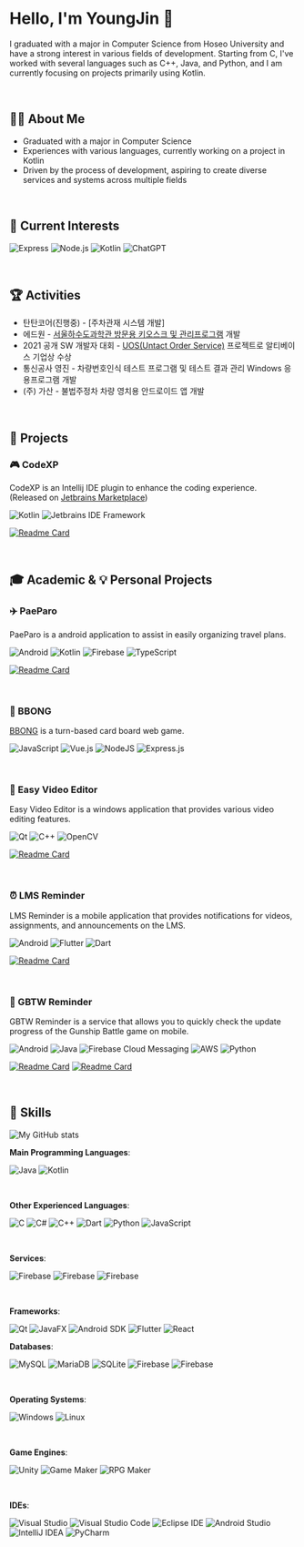 # Hello, I'm YoungJin 👋
I graduated with a major in Computer Science from Hoseo University and have a strong interest in various fields of development. Starting from C, I've worked with several languages such as C++, Java, and Python, and I am currently focusing on projects primarily using Kotlin.

<br>

## 👨‍💻 About Me
- Graduated with a major in Computer Science
- Experiences with various languages, currently working on a project in Kotlin
- Driven by the process of development, aspiring to create diverse services and systems across multiple fields

<br>

## 🔭 Current Interests
![Express](https://img.shields.io/static/v1?style=for-the-badge&message=Express&color=000000&logo=Express&logoColor=FFFFFF&label=) 
![Node.js](https://img.shields.io/static/v1?style=for-the-badge&message=Node.js&color=339933&logo=Node.js&logoColor=FFFFFF&label=) 
![Kotlin](https://img.shields.io/static/v1?style=for-the-badge&message=Kotlin&color=7F52FF&logo=Kotlin&logoColor=FFFFFF&label=) 
![ChatGPT](https://img.shields.io/badge/chatGPT-74aa9c?style=for-the-badge&logo=openai&logoColor=white)

<br>

## 🏆 Activities
- 탄탄코어(진행중) - [주차관재 시스템 개발]
- 에드원 - [서울하수도과학관 방문용 키오스크 및 관리프로그램](https://github.com/Kiosk-Ticketing-System) 개발
- 2021 공개 SW 개발자 대회 - [UOS(Untact Order Service)](https://github.com/UOS2021) 프로젝트로 알티베이스 기업상 수상
- 통신공사 영진 - 차량번호인식 테스트 프로그램 및 테스트 결과 관리 Windows 응용프로그램 개발 
- (주) 가산 - 불법주정차 차량 영치용 안드로이드 앱 개발

<br>

## 🚀 Projects

### 🎮 CodeXP
CodeXP is an Intellij IDE plugin to enhance the coding experience. (Released on [Jetbrains Marketplace](https://plugins.jetbrains.com/plugin/21896-codexp))

![Kotlin](https://img.shields.io/static/v1?style=for-the-badge&message=Kotlin&color=7F52FF&logo=Kotlin&logoColor=FFFFFF&label=) ![Jetbrains IDE Framework](https://img.shields.io/badge/Jetbrains&nbsp;IDE&nbsp;Framework-000000.svg?style=for-the-badge&logo=intellij-idea&logoColor=white)
  
  [![Readme Card](https://github-readme-stats.vercel.app/api/pin/?username=ByteAurora&repo=intellij-codexp)](https://github.com/ByteAurora/intellij-codexp)

<br>

## 🎓 Academic & 💡 Personal Projects

### ✈️ PaeParo
PaeParo is a android application to assist in easily organizing travel plans.

![Android](https://img.shields.io/badge/Android-3DDC84?style=for-the-badge&logo=android&logoColor=white) ![Kotlin](https://img.shields.io/static/v1?style=for-the-badge&message=Kotlin&color=7F52FF&logo=Kotlin&logoColor=FFFFFF&label=) ![Firebase](https://img.shields.io/badge/firebase-%23039BE5.svg?style=for-the-badge&logo=firebase) ![TypeScript](https://img.shields.io/badge/typescript-%23007ACC.svg?style=for-the-badge&logo=typescript&logoColor=white)

  [![Readme Card](https://github-readme-stats.vercel.app/api/pin/?username=ByteAurora&repo=PaeParo-Mobile)](https://github.com/ByteAurora/PaeParo-Mobile)

<br>

### 🎴 BBONG
[BBONG](https://github.com/westofsky/BBNG) is a turn-based card board web game.

![JavaScript](https://img.shields.io/badge/javascript-%23323330.svg?style=for-the-badge&logo=javascript&logoColor=%23F7DF1E) ![Vue.js](https://img.shields.io/badge/vuejs-%2335495e.svg?style=for-the-badge&logo=vuedotjs&logoColor=%234FC08D) ![NodeJS](https://img.shields.io/badge/node.js-6DA55F?style=for-the-badge&logo=node.js&logoColor=white) ![Express.js](https://img.shields.io/badge/express.js-%23404d59.svg?style=for-the-badge&logo=express&logoColor=%2361DAFB)

<br>

### 🎥 Easy Video Editor
Easy Video Editor is a windows application that provides various video editing features. 

![Qt](https://img.shields.io/static/v1?style=for-the-badge&message=Qt&color=222222&logo=Qt&logoColor=41CD52&label=) ![C++](https://img.shields.io/static/v1?style=for-the-badge&message=C%2B%2B&color=00599C&logo=C%2B%2B&logoColor=FFFFFF&label=) ![OpenCV](https://img.shields.io/static/v1?style=for-the-badge&message=OpenCV&logo=OpenCV&logoColor=FFFFFF&label=)

  [![Readme Card](https://github-readme-stats.vercel.app/api/pin/?username=ByteAurora&repo=EasyVideoEditor)](https://github.com/ByteAurora/EasyVideoEditor)

<br>

### ⏰ LMS Reminder
LMS Reminder is a mobile application that provides notifications for videos, assignments, and announcements on the LMS. 

![Android](https://img.shields.io/badge/Android-3DDC84?style=for-the-badge&logo=android&logoColor=white) ![Flutter](https://img.shields.io/badge/Flutter-%2302569B.svg?style=for-the-badge&logo=Flutter&logoColor=white) ![Dart](https://img.shields.io/badge/dart-%230175C2.svg?style=for-the-badge&logo=dart&logoColor=white)

  [![Readme Card](https://github-readme-stats.vercel.app/api/pin/?username=ByteAurora&repo=LMS-Reminder)](https://github.com/ByteAurora/LMS-Reminder)

<br>

### 🚢 GBTW Reminder
GBTW Reminder is a service that allows you to quickly check the update progress of the Gunship Battle game on mobile.

![Android](https://img.shields.io/badge/Android-3DDC84?style=for-the-badge&logo=android&logoColor=white) ![Java](https://img.shields.io/badge/java-%23ED8B00.svg?style=for-the-badge&logo=openjdk&logoColor=white) ![Firebase Cloud Messaging](https://img.shields.io/badge/firebase-%23039BE5.svg?style=for-the-badge&logo=firebase) ![AWS](https://img.shields.io/badge/AWS-%23FF9900.svg?style=for-the-badge&logo=amazon-aws&logoColor=white) ![Python](https://img.shields.io/badge/python-3670A0?style=for-the-badge&logo=python&logoColor=ffdd54)

  [![Readme Card](https://github-readme-stats.vercel.app/api/pin/?username=ByteAurora&repo=GBTW-Reminder-Server)](https://github.com/ByteAurora/GBTW-Reminder-Server)
  [![Readme Card](https://github-readme-stats.vercel.app/api/pin/?username=ByteAurora&repo=GBTW-Reminder-Client)](https://github.com/ByteAurora/GBTW-Reminder-Client)

<br>
  
## 💼 Skills

<img src="https://github-readme-stats.vercel.app/api?username=ByteAurora&show_icons=true&theme=radical" alt="My GitHub stats" />

<br>

**Main Programming Languages**: 

![Java](https://img.shields.io/badge/java-%23ED8B00.svg?style=for-the-badge&logo=openjdk&logoColor=white)
![Kotlin](https://img.shields.io/static/v1?style=for-the-badge&message=Kotlin&color=7F52FF&logo=Kotlin&logoColor=FFFFFF&label=)

<br>

**Other Experienced Languages**: 

![C](https://img.shields.io/static/v1?style=for-the-badge&message=C&color=222222&logo=C&logoColor=A8B9CC&label=)
![C#](https://img.shields.io/static/v1?style=for-the-badge&message=C+Sharp&color=239120&logo=C+Sharp&logoColor=FFFFFF&label=)
![C++](https://img.shields.io/static/v1?style=for-the-badge&message=C%2B%2B&color=00599C&logo=C%2B%2B&logoColor=FFFFFF&label=)
![Dart](https://img.shields.io/static/v1?style=for-the-badge&message=Dart&color=0175C2&logo=Dart&logoColor=FFFFFF&label=)
![Python](https://img.shields.io/badge/python-3670A0?style=for-the-badge&logo=python&logoColor=ffdd54)
![JavaScript](https://img.shields.io/static/v1?style=for-the-badge&message=JavaScript&color=222222&logo=JavaScript&logoColor=F7DF1E&label=)

<br>

**Services**:

![Firebase](https://img.shields.io/static/v1?style=for-the-badge&message=Firebase&nbsp;Authentication&color=222222&logo=Firebase&logoColor=FFCA28&label=)
![Firebase](https://img.shields.io/static/v1?style=for-the-badge&message=Firebase&nbsp;Functions&color=222222&logo=Firebase&logoColor=FFCA28&label=)
![Firebase](https://img.shields.io/static/v1?style=for-the-badge&message=Firebase&nbsp;Cloud&nbsp;Messaging&color=222222&logo=Firebase&logoColor=FFCA28&label=)

<br>

**Frameworks**: 

![Qt](https://img.shields.io/static/v1?style=for-the-badge&message=Qt&color=222222&logo=Qt&logoColor=41CD52&label=)
![JavaFX](https://img.shields.io/static/v1?style=for-the-badge&message=JavaFX&color=red&label=)
![Android SDK](https://img.shields.io/static/v1?style=for-the-badge&message=Android&color=222222&logo=Android&logoColor=3DDC84&label=)
![Flutter](https://img.shields.io/static/v1?style=for-the-badge&message=Flutter&color=02569B&logo=Flutter&logoColor=FFFFFF&label=)
![React](https://img.shields.io/static/v1?style=for-the-badge&message=React&color=02569B&logo=React&logoColor=FFFFFF&label=)
<br>

**Databases**: 

![MySQL](https://img.shields.io/static/v1?style=for-the-badge&message=MySQL&color=4479A1&logo=MySQL&logoColor=FFFFFF&label=)
![MariaDB](https://img.shields.io/static/v1?style=for-the-badge&message=MariaDB&color=003545&logo=MariaDB&logoColor=FFFFFF&label=)
![SQLite](https://img.shields.io/static/v1?style=for-the-badge&message=SQLite&color=003B57&logo=SQLite&logoColor=FFFFFF&label=)
![Firebase](https://img.shields.io/static/v1?style=for-the-badge&message=Firebase&nbsp;Cloud&nbsp;Firestore&color=222222&logo=Firebase&logoColor=FFCA28&label=)
![Firebase](https://img.shields.io/static/v1?style=for-the-badge&message=Firebase&nbsp;Storage&color=222222&logo=Firebase&logoColor=FFCA28&label=)

<br>

**Operating Systems**: 

![Windows](https://img.shields.io/static/v1?style=for-the-badge&message=Windows&color=0078D6&logo=Windows&logoColor=FFFFFF&label=)
![Linux](https://img.shields.io/static/v1?style=for-the-badge&message=Linux&color=222222&logo=Linux&logoColor=FCC624&label=)

<br>

**Game Engines**: 

![Unity](https://img.shields.io/static/v1?style=for-the-badge&message=Unity&color=222222&logo=Unity&logoColor=FFFFFF&label=)
![Game Maker](https://img.shields.io/static/v1?style=for-the-badge&message=Game+Maker&color=71B417&label=)
![RPG Maker](https://img.shields.io/static/v1?style=for-the-badge&message=RPG+Maker&color=DC3C00&label=)

<br>

**IDEs**: 

![Visual Studio](https://img.shields.io/static/v1?style=for-the-badge&message=Visual+Studio&color=5C2D91&logo=Visual+Studio&logoColor=FFFFFF&label=)
![Visual Studio Code](https://img.shields.io/static/v1?style=for-the-badge&message=Visual+Studio+Code&color=007ACC&logo=Visual+Studio+Code&logoColor=FFFFFF&label=)
![Eclipse IDE](https://img.shields.io/static/v1?style=for-the-badge&message=Eclipse+IDE&color=2C2255&logo=Eclipse+IDE&logoColor=FFFFFF&label=)
![Android Studio](https://img.shields.io/static/v1?style=for-the-badge&message=Android+Studio&color=222222&logo=Android+Studio&logoColor=3DDC84&label=)
![IntelliJ IDEA](https://img.shields.io/static/v1?style=for-the-badge&message=IntelliJ+IDEA&color=000000&logo=IntelliJ+IDEA&logoColor=FFFFFF&label=)
![PyCharm](https://img.shields.io/static/v1?style=for-the-badge&message=PyCharm&color=000000&logo=PyCharm&logoColor=FFFFFF&label=)

